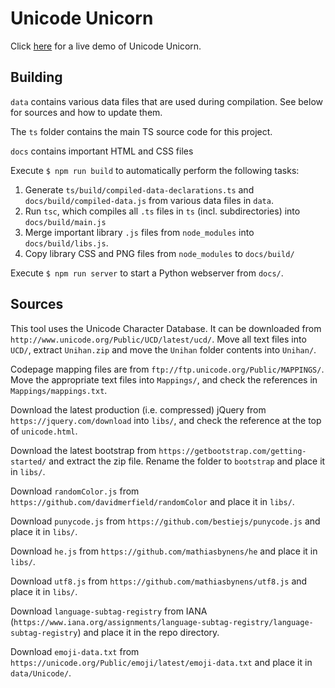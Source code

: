 # Unicode Unicorn

Click [here](https://unicode.website/) for a live demo of Unicode Unicorn.

## Building

`data` contains various data files that are used during compilation. See below for sources and how to update them.

The `ts` folder contains the main TS source code for this project.

`docs` contains important HTML and CSS files

Execute `$ npm run build` to automatically perform the following tasks:

1. Generate `ts/build/compiled-data-declarations.ts` and `docs/build/compiled-data.js` from various data files in `data`.
2. Run `tsc`, which compiles all `.ts` files in `ts` (incl. subdirectories) into `docs/build/main.js`
3. Merge important library `.js` files from `node_modules` into `docs/build/libs.js`.
4. Copy library CSS and PNG files from `node_modules` to `docs/build/`

Execute `$ npm run server` to start a Python webserver from `docs/`.

## Sources

This tool uses the Unicode Character Database. It can be downloaded from `http://www.unicode.org/Public/UCD/latest/ucd/`. Move all text files into `UCD/`, extract `Unihan.zip` and move the `Unihan` folder contents into `Unihan/`.

Codepage mapping files are from `ftp://ftp.unicode.org/Public/MAPPINGS/`. Move the appropriate text files into `Mappings/`, and check the references in `Mappings/mappings.txt`.

Download the latest production (i.e. compressed) jQuery from `https://jquery.com/download` into `libs/`, and check the reference at the top of `unicode.html`.

Download the latest bootstrap from `https://getbootstrap.com/getting-started/` and extract the zip file. Rename the folder to `bootstrap` and place it in `libs/`.

Download `randomColor.js` from `https://github.com/davidmerfield/randomColor` and place it in `libs/`.

Download `punycode.js` from `https://github.com/bestiejs/punycode.js` and place it in `libs/`.

Download `he.js` from `https://github.com/mathiasbynens/he` and place it in `libs/`.

Download `utf8.js` from `https://github.com/mathiasbynens/utf8.js` and place it in `libs/`.

Download `language-subtag-registry` from IANA (`https://www.iana.org/assignments/language-subtag-registry/language-subtag-registry`) and place it in the repo directory.

Download `emoji-data.txt` from `https://unicode.org/Public/emoji/latest/emoji-data.txt` and place it in `data/Unicode/`.